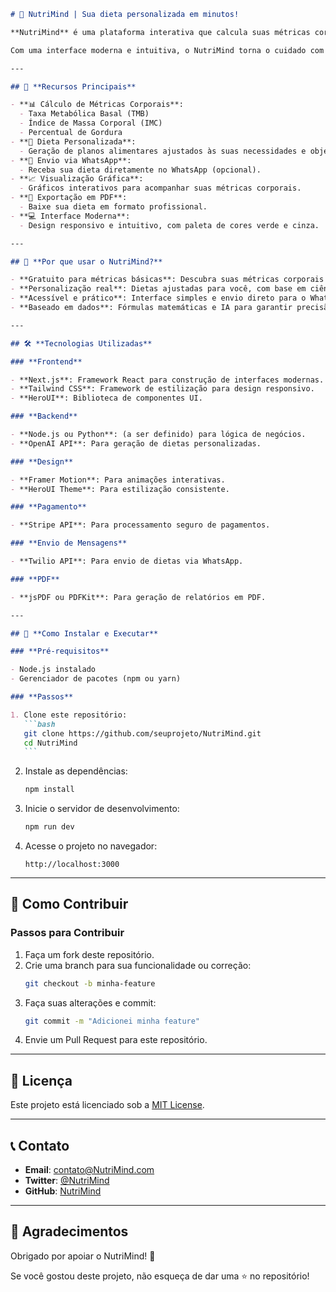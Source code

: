 ````markdown
# 🥗 NutriMind | Sua dieta personalizada em minutos!

**NutriMind** é uma plataforma interativa que calcula suas métricas corporais (IMC, TMB e percentual de gordura) e gera uma dieta personalizada ajustada às suas necessidades. 🚀

Com uma interface moderna e intuitiva, o NutriMind torna o cuidado com a saúde mais simples, acessível e eficiente. 💡

---

## 🌟 **Recursos Principais**

- **📊 Cálculo de Métricas Corporais**:
  - Taxa Metabólica Basal (TMB)
  - Índice de Massa Corporal (IMC)
  - Percentual de Gordura
- **🍎 Dieta Personalizada**:
  - Geração de planos alimentares ajustados às suas necessidades e objetivos.
- **📱 Envio via WhatsApp**:
  - Receba sua dieta diretamente no WhatsApp (opcional).
- **📈 Visualização Gráfica**:
  - Gráficos interativos para acompanhar suas métricas corporais.
- **💾 Exportação em PDF**:
  - Baixe sua dieta em formato profissional.
- **💻 Interface Moderna**:
  - Design responsivo e intuitivo, com paleta de cores verde e cinza.

---

## 🧐 **Por que usar o NutriMind?**

- **Gratuito para métricas básicas**: Descubra suas métricas corporais sem custo.
- **Personalização real**: Dietas ajustadas para você, com base em ciência e inteligência artificial.
- **Acessível e prático**: Interface simples e envio direto para o WhatsApp.
- **Baseado em dados**: Fórmulas matemáticas e IA para garantir precisão.

---

## 🛠️ **Tecnologias Utilizadas**

### **Frontend**

- **Next.js**: Framework React para construção de interfaces modernas.
- **Tailwind CSS**: Framework de estilização para design responsivo.
- **HeroUI**: Biblioteca de componentes UI.

### **Backend**

- **Node.js ou Python**: (a ser definido) para lógica de negócios.
- **OpenAI API**: Para geração de dietas personalizadas.

### **Design**

- **Framer Motion**: Para animações interativas.
- **HeroUI Theme**: Para estilização consistente.

### **Pagamento**

- **Stripe API**: Para processamento seguro de pagamentos.

### **Envio de Mensagens**

- **Twilio API**: Para envio de dietas via WhatsApp.

### **PDF**

- **jsPDF ou PDFKit**: Para geração de relatórios em PDF.

---

## 🚀 **Como Instalar e Executar**

### **Pré-requisitos**

- Node.js instalado
- Gerenciador de pacotes (npm ou yarn)

### **Passos**

1. Clone este repositório:
   ```bash
   git clone https://github.com/seuprojeto/NutriMind.git
   cd NutriMind
   ```
````

2. Instale as dependências:

   ```bash
   npm install
   ```

3. Inicie o servidor de desenvolvimento:

   ```bash
   npm run dev
   ```

4. Acesse o projeto no navegador:
   ```
   http://localhost:3000
   ```

---

## 🤝 **Como Contribuir**

### **Passos para Contribuir**

1. Faça um fork deste repositório.
2. Crie uma branch para sua funcionalidade ou correção:
   ```bash
   git checkout -b minha-feature
   ```
3. Faça suas alterações e commit:
   ```bash
   git commit -m "Adicionei minha feature"
   ```
4. Envie um Pull Request para este repositório.

---

## 📄 **Licença**

Este projeto está licenciado sob a [MIT License](LICENSE).

---

## 📞 **Contato**

- **Email**: contato@NutriMind.com
- **Twitter**: [@NutriMind](https://twitter.com/NutriMind)
- **GitHub**: [NutriMind](https://github.com/seuprojeto/NutriMind)

---

## 💚 **Agradecimentos**

Obrigado por apoiar o NutriMind! 💚

Se você gostou deste projeto, não esqueça de dar uma ⭐ no repositório!

```

```
